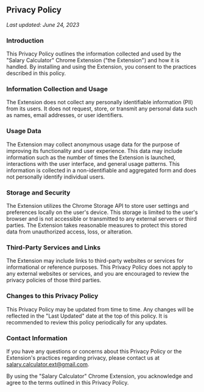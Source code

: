 Privacy Policy  
----------------

*Last updated: June 24, 2023*

### Introduction  
This Privacy Policy outlines the information collected and used by the "Salary Calculator" Chrome Extension ("the Extension") and how it is handled. By installing and using the Extension, you consent to the practices described in this policy.

### Information Collection and Usage
The Extension does not collect any personally identifiable information (PII) from its users. It does not request, store, or transmit any personal data such as names, email addresses, or user identifiers.

### Usage Data
The Extension may collect anonymous usage data for the purpose of improving its functionality and user experience. This data may include information such as the number of times the Extension is launched, interactions with the user interface, and general usage patterns. This information is collected in a non-identifiable and aggregated form and does not personally identify individual users.

### Storage and Security
The Extension utilizes the Chrome Storage API to store user settings and preferences locally on the user's device. This storage is limited to the user's browser and is not accessible or transmitted to any external servers or third parties. The Extension takes reasonable measures to protect this stored data from unauthorized access, loss, or alteration.

### Third-Party Services and Links
The Extension may include links to third-party websites or services for informational or reference purposes. This Privacy Policy does not apply to any external websites or services, and you are encouraged to review the privacy policies of those third parties.

### Changes to this Privacy Policy
This Privacy Policy may be updated from time to time. Any changes will be reflected in the "Last Updated" date at the top of this policy. It is recommended to review this policy periodically for any updates.

### Contact Information
If you have any questions or concerns about this Privacy Policy or the Extension's practices regarding privacy, please contact us at salary.calculator.ext@gmail.com.

By using the "Salary Calculator" Chrome Extension, you acknowledge and agree to the terms outlined in this Privacy Policy.
